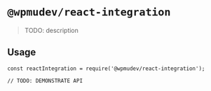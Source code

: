 # `@wpmudev/react-integration`

> TODO: description

## Usage

```
const reactIntegration = require('@wpmudev/react-integration');

// TODO: DEMONSTRATE API
```
